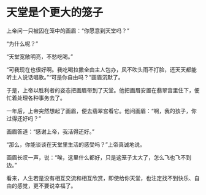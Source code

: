 # 天堂是个更大的笼子
上帝问一只被囚在笼中的画眉：“你愿意到天堂吗？”

“为什么呢？”

“天堂宽敞明亮，不愁吃喝。”

“可我现在也很好啊。我吃喝拉撒全由主人包办，风不吹头雨不打脸，还天天都能听主人说话唱歌。”“可是你自由吗？”画眉沉默了。

于是，上帝以胜利者的姿态把画眉带到了天堂。他把画眉安置在翡翠宫里住下，便忙着处理各种事务去了。

一年后，上帝突然想起了画眉，便去翡翠宫看它。他问画眉：“啊，我的孩子，你过得还好吗？”

画眉答道：“感谢上帝，我活得还好。”

“那么，你能谈谈在天堂里生活的感受吗？”上帝真诚地说。

画眉长叹一声，说：“唉，这里什么都好，只是这笼子太大了，怎么飞也飞不到边。”

看来，人生若是没有相互交流和相互欣赏，即使给你天堂，也注定找不到快乐、自由的感觉，更不要说幸福了。
  